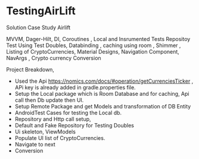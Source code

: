 # TestingAirLift
Solution Case Study Airlift

MVVM, Dager-Hilt, DI, Coroutines , Local and Insrumented Tests Repositoy Test Using Test Doubles, Databinding , caching using room , 
Shimmer , Listing of CryptoCurrencies, Material Designs,
Navigation Component, NavArgs , Crypto currency Conversion

Project Breakdown, 
 - Used the Api https://nomics.com/docs/#operation/getCurrenciesTicker , APi key is already added in gradle.properties file. 
 - Setup the Local package which is Room Database and for caching, Api call then Db update then UI.  
 - Setup Remote Package and get Models and transformation of DB Entity
 - AndroidTest Cases for testing the Local db.
 - Repository and Http call setup, 
 - Default and Fake Repository for Testing Doubles 
 - Ui skeleton, ViewModels
 - Populate UI list of CryptoCurrencies. 
 - Navigate to next 
 - Conversion 
